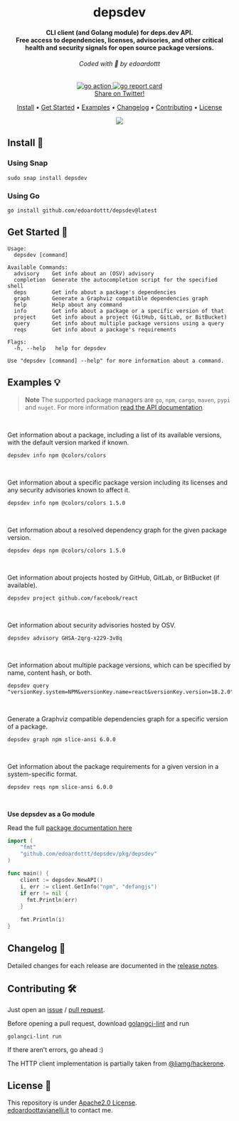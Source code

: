 <h1 align="center">
  depsdev
  <br>
</h1>
<h4 align="center">CLI client (and Golang module) for deps.dev API.<br>Free access to dependencies, licenses, advisories, and other critical health and security signals for open source package versions.</h4>

<h6 align="center"> Coded with 💙 by edoardottt </h6>

<p align="center">

  <a href="https://github.com/edoardottt/depsdev/actions">
      <img src="https://github.com/edoardottt/depsdev/actions/workflows/go.yml/badge.svg" alt="go action">
  </a>

  <a href="https://goreportcard.com/report/github.com/edoardottt/depsdev">
      <img src="https://goreportcard.com/badge/github.com/edoardottt/depsdev" alt="go report card">
  </a>

<br>
  <!--Tweet button-->
  <a href="https://twitter.com/intent/tweet?text=depsdev%20-%20CLI%20client%20for%20deps.dev%20API.%20Free%20access%20to%20dependencies%2C%20licenses%2C%20advisories%2C%20and%20other%20critical%20health%20and%20security%20signals%20for%20open%20source%20package%20versions.%20https%3A%2F%2Fgithub.com%2Fedoardottt%2Fdepsdev%20%23golang%20%23github%20%23linux%20%23infosec%20%23bugbounty%20%23security" target="_blank">Share on Twitter!
  </a>
</p>

<p align="center">
  <a href="#install-">Install</a> •
  <a href="#get-started-">Get Started</a> •
  <a href="#examples-bulb">Examples</a> •
  <a href="#changelog-">Changelog</a> •
  <a href="#contributing-">Contributing</a> •
  <a href="#license-">License</a>
</p>

<p align="center">
  <img src="https://github.com/edoardottt/images/blob/main/depsdev/depsdev.gif">
</p>
  
Install 📡
----------

### Using Snap

```console
sudo snap install depsdev
```

### Using Go

```console
go install github.com/edoardottt/depsdev@latest
```

Get Started 🎉
----------

```console
Usage:
  depsdev [command]

Available Commands:
  advisory    Get info about an (OSV) advisory
  completion  Generate the autocompletion script for the specified shell
  deps        Get info about a package's dependencies
  graph       Generate a Graphviz compatible dependencies graph
  help        Help about any command
  info        Get info about a package or a specific version of that
  project     Get info about a project (GitHub, GitLab, or BitBucket)
  query       Get info about multiple package versions using a query
  reqs        Get info about a package's requirements

Flags:
  -h, --help   help for depsdev

Use "depsdev [command] --help" for more information about a command.
```

Examples 💡
----------

> **Note**
> The supported package managers are `go`, `npm`, `cargo`, `maven`, `pypi` and `nuget`.
For more information [read the API documentation](https://docs.deps.dev/api/v3alpha/).

<br>

Get information about a package, including a list of its available versions, with the default version marked if known.

```console
depsdev info npm @colors/colors
```

<br>

Get information about a specific package version including its licenses and any security advisories known to affect it.

```console
depsdev info npm @colors/colors 1.5.0
```

<br>

Get information about a resolved dependency graph for the given package version.

```console
depsdev deps npm @colors/colors 1.5.0
```

<br>

Get information about projects hosted by GitHub, GitLab, or BitBucket (if available).

```console
depsdev project github.com/facebook/react
```

<br>

Get information about security advisories hosted by OSV.

```console
depsdev advisory GHSA-2qrg-x229-3v8q
```

<br>

Get information about multiple package versions, which can be specified by name, content hash, or both.

```console
depsdev query "versionKey.system=NPM&versionKey.name=react&versionKey.version=18.2.0"
```

<br>

Generate a Graphviz compatible dependencies graph for a specific version of a package.

```console
depsdev graph npm slice-ansi 6.0.0
```

<br>

Get information about the package requirements for a given version in a system-specific format.

```console
depsdev reqs npm slice-ansi 6.0.0
```

<br>

**Use depsdev as a Go module**

Read the full [package documentation here](https://pkg.go.dev/github.com/edoardottt/depsdev/pkg/depsdev)
```Go
import (
    "fmt"
    "github.com/edoardottt/depsdev/pkg/depsdev"
)

func main() {
    client := depsdev.NewAPI()
    i, err := client.GetInfo("npm", "defangjs")
    if err != nil {
      fmt.Println(err)
    }
    
    fmt.Println(i)
}
```

Changelog 📌
-------

Detailed changes for each release are documented in the [release notes](https://github.com/edoardottt/depsdev/releases).

Contributing 🛠
-------

Just open an [issue](https://github.com/edoardottt/depsdev/issues) / [pull request](https://github.com/edoardottt/depsdev/pulls).

Before opening a pull request, download [golangci-lint](https://golangci-lint.run/usage/install/) and run

```console
golangci-lint run
```

If there aren't errors, go ahead :)

The HTTP client implementation is partially taken from [@liamg/hackerone](https://github.com/liamg/hackerone).

License 📝
-------

This repository is under [Apache2.0 License](https://github.com/edoardottt/depsdev/blob/main/LICENSE).  
[edoardoottavianelli.it](https://www.edoardoottavianelli.it) to contact me.
